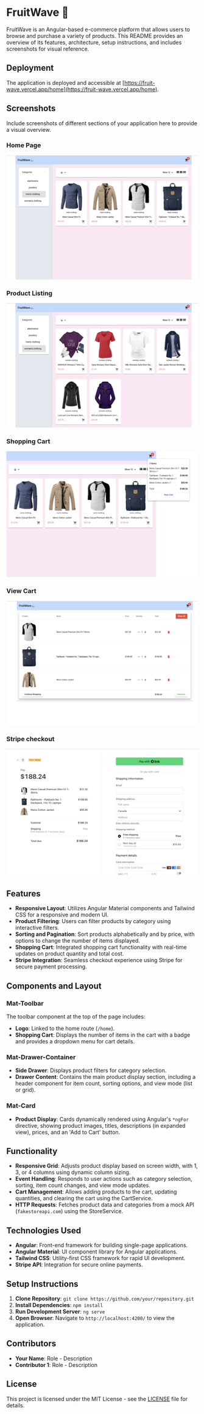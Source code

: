 # FruitWave 🌊

FruitWave is an Angular-based e-commerce platform that allows users to browse and purchase a variety of products. This README provides an overview of its features, architecture, setup instructions, and includes screenshots for visual reference.

## Deployment

The application is deployed and accessible at [https://fruit-wave.vercel.app/home](https://fruit-wave.vercel.app/home).

## Screenshots

Include screenshots of different sections of your application here to provide a visual overview.

### Home Page

![Home Page](src/assets/mens_clothing.png)

### Product Listing

![Product Listing](src/assets/womens_clothing.png)

### Shopping Cart

![Shopping Cart](src/assets/view_cart.png)

### View Cart

![Shopping Cart](src/assets/view_cart_detailed.png)

### Stripe checkout

![Shopping Cart](src/assets/stripe_checkout.png)

## Features

- **Responsive Layout**: Utilizes Angular Material components and Tailwind CSS for a responsive and modern UI.
- **Product Filtering**: Users can filter products by category using interactive filters.
- **Sorting and Pagination**: Sort products alphabetically and by price, with options to change the number of items displayed.
- **Shopping Cart**: Integrated shopping cart functionality with real-time updates on product quantity and total cost.
- **Stripe Integration**: Seamless checkout experience using Stripe for secure payment processing.

## Components and Layout

### Mat-Toolbar

The toolbar component at the top of the page includes:

- **Logo**: Linked to the home route (`/home`).
- **Shopping Cart**: Displays the number of items in the cart with a badge and provides a dropdown menu for cart details.

### Mat-Drawer-Container

- **Side Drawer**: Displays product filters for category selection.
- **Drawer Content**: Contains the main product display section, including a header component for item count, sorting options, and view mode (list or grid).

### Mat-Card

- **Product Display**: Cards dynamically rendered using Angular's `*ngFor` directive, showing product images, titles, descriptions (in expanded view), prices, and an 'Add to Cart' button.

## Functionality

- **Responsive Grid**: Adjusts product display based on screen width, with 1, 3, or 4 columns using dynamic column sizing.
- **Event Handling**: Responds to user actions such as category selection, sorting, item count changes, and view mode updates.
- **Cart Management**: Allows adding products to the cart, updating quantities, and clearing the cart using the CartService.
- **HTTP Requests**: Fetches product data and categories from a mock API (`fakestoreapi.com`) using the StoreService.

## Technologies Used

- **Angular**: Front-end framework for building single-page applications.
- **Angular Material**: UI component library for Angular applications.
- **Tailwind CSS**: Utility-first CSS framework for rapid UI development.
- **Stripe API**: Integration for secure online payments.

## Setup Instructions

1. **Clone Repository**: `git clone https://github.com/your/repository.git`
2. **Install Dependencies**: `npm install`
3. **Run Development Server**: `ng serve`
4. **Open Browser**: Navigate to `http://localhost:4200/` to view the application.

## Contributors

- **Your Name**: Role - Description
- **Contributor 1**: Role - Description

## License

This project is licensed under the MIT License - see the [LICENSE](LICENSE) file for details.
